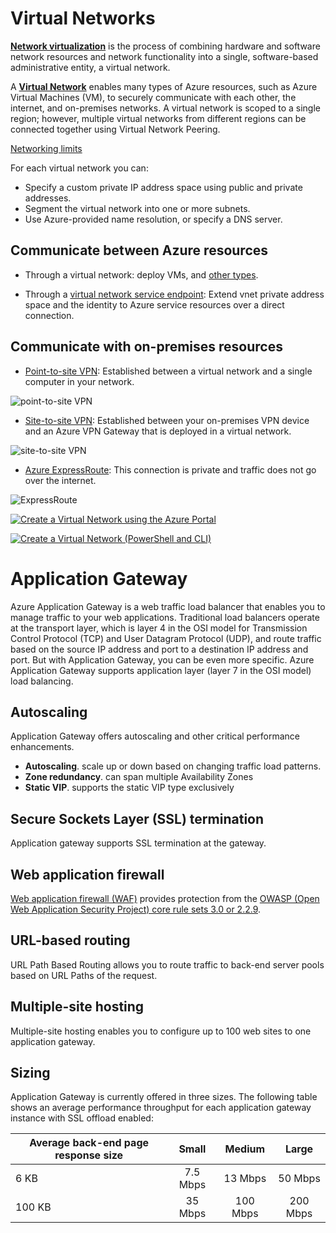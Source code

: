# Virtual Networks

**[Network virtualization](https://en.wikipedia.org/wiki/Network_virtualization)** is the process of combining hardware and software network resources and network functionality into a single, software-based administrative entity, a virtual network. 

A **[Virtual Network](https://docs.microsoft.com/en-us/azure/virtual-network/virtual-networks-overview)** enables many types of Azure resources, such as Azure Virtual Machines (VM), to securely communicate with each other, the internet, and on-premises networks. A virtual network is scoped to a single region; however, multiple virtual networks from different regions can be connected together using Virtual Network Peering.

[Networking limits](https://docs.microsoft.com/en-us/azure/azure-subscription-service-limits#networking-limits-1)


For each virtual network you can:

- Specify a custom private IP address space using public and private addresses. 
- Segment the virtual network into one or more subnets.
- Use Azure-provided name resolution, or specify a DNS server.

## Communicate between Azure resources

- Through a virtual network: deploy VMs, and [other types](https://docs.microsoft.com/en-us/azure/virtual-network/virtual-network-for-azure-services).

- Through a [virtual network service endpoint](https://docs.microsoft.com/en-us/azure/virtual-network/virtual-network-service-endpoints-overview): Extend vnet private address space and the identity to Azure service resources over a direct connection. 

## Communicate with on-premises resources

- [Point-to-site VPN](https://docs.microsoft.com/en-us/azure/vpn-gateway/vpn-gateway-about-vpngateways?toc=%2fazure%2fvirtual-network%2ftoc.json#P2S): Established between a virtual network and a single computer in your network. 

![point-to-site VPN](https://docs.microsoft.com/en-us/azure/vpn-gateway/media/vpn-gateway-about-vpngateways/point-to-site.png)

- [Site-to-site VPN](https://docs.microsoft.com/en-us/azure/vpn-gateway/vpn-gateway-about-vpngateways?toc=%2fazure%2fvirtual-network%2ftoc.json#s2smulti): Established between your on-premises VPN device and an Azure VPN Gateway that is deployed in a virtual network.

![site-to-site VPN](https://docs.microsoft.com/en-us/azure/vpn-gateway/media/vpn-gateway-about-vpngateways/vpngateway-site-to-site-connection-diagram.png)

- [Azure ExpressRoute](https://docs.microsoft.com/en-us/azure/vpn-gateway/vpn-gateway-about-vpngateways?toc=%2fazure%2fvirtual-network%2ftoc.json#ExpressRoute): This connection is private and traffic does not go over the internet. 

![ExpressRoute](https://docs.microsoft.com/en-us/azure/vpn-gateway/media/vpn-gateway-about-vpngateways/expressroute-vpngateway-coexisting-connections-diagram.png)


[![Create a Virtual Network using the Azure Portal](http://img.youtube.com/vi/uJqpzDVcT3Q/0.jpg)](http://www.youtube.com/watch?v=uJqpzDVcT3Q)

[![Create a Virtual Network (PowerShell and CLI)](http://img.youtube.com/vi/3ObmJQJmTMQ/0.jpg)](http://www.youtube.com/watch?v=3ObmJQJmTMQ)




# Application Gateway

Azure Application Gateway is a web traffic load balancer that enables you to manage traffic to your web applications. Traditional load balancers operate at the transport layer, which is layer 4 in the OSI model for Transmission Control Protocol (TCP) and User Datagram Protocol (UDP), and route traffic based on the source IP address and port to a destination IP address and port. But with Application Gateway, you can be even more specific. Azure Application Gateway supports application layer (layer 7 in the OSI model) load balancing.

## Autoscaling
Application Gateway offers autoscaling and other critical performance enhancements.

- **Autoscaling**. scale up or down based on changing traffic load patterns. 
- **Zone redundancy**. can span multiple Availability Zones
- **Static VIP**. supports the static VIP type exclusively

## Secure Sockets Layer (SSL) termination
Application gateway supports SSL termination at the gateway. 

## Web application firewall
[Web application firewall (WAF)](https://docs.microsoft.com/en-us/azure/application-gateway/waf-overview) provides protection from the [OWASP (Open Web Application Security Project) core rule sets 3.0 or 2.2.9](https://docs.microsoft.com/en-us/azure/application-gateway/waf-overview).

## URL-based routing
URL Path Based Routing allows you to route traffic to back-end server pools based on URL Paths of the request.

## Multiple-site hosting
Multiple-site hosting enables you to configure up to 100 web sites to one application gateway. 

## Sizing
Application Gateway is currently offered in three sizes. The following table shows an average performance throughput for each application gateway instance with SSL offload enabled:

| Average back-end page response size |   Small  |  Medium  |   Large  |
|-------------------------------------|:--------:|:--------:|:--------:|
| 6 KB                                | 7.5 Mbps |  13 Mbps |  50 Mbps |
| 100 KB                              |  35 Mbps | 100 Mbps | 200 Mbps |



